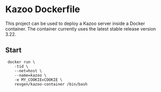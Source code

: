 Kazoo Dockerfile
================

This project can be used to deploy a Kazoo server inside a Docker container.
The container currently uses the latest stable release version 3.22.

## Start

```
 docker run \
    -tid \
    --net=host \ 
    --name=kazoo \
    -e MY_COOKIE=COOKIE \
    revgen/kazoo-container /bin/bash
``` 


